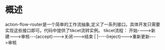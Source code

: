# 概述
action-flow-router是一个简单的工作流抽象,定义了一系列接口。具体开发只需要实现这些接口即可。代码中提供了tikcet流转实例。
tikcet流程：
开始---->新建--->审核---(accept)--->关闭--->结束
                 |
                 |----(reject)--->重新更新--->审核
                                     
